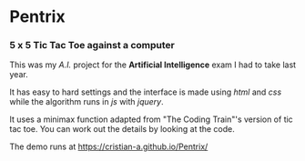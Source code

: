 
# Pentrix

### 5 x 5 Tic Tac Toe against a computer

This was my *A.I.* project for the **Artificial Intelligence** exam I had to take last year.

It has easy to hard settings and the interface is made using *html* and *css* while the algorithm runs in *js* with *jquery*.

It uses a minimax function adapted from "The Coding Train"'s version of tic tac toe.
You can work out the details by looking at the code.

The demo runs at https://cristian-a.github.io/Pentrix/
